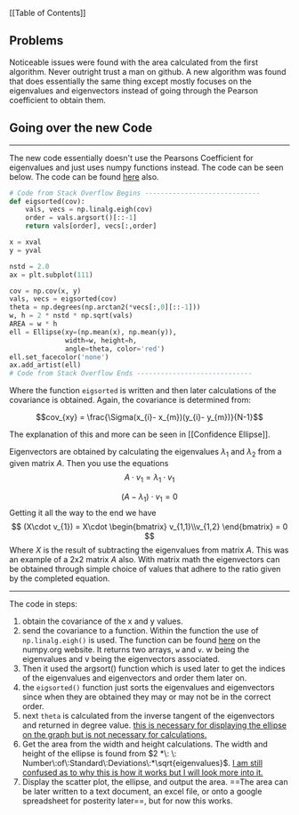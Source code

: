 [[Table of Contents]]

## Problems
Noticeable issues were found with the area calculated from the first algorithm. Never outright trust a man on github. A new algorithm was found that does essentially the same thing except mostly focuses on the eigenvalues and eigenvectors instead of going through the Pearson coefficient to obtain them. 

## Going over the new Code

---
The new code essentially doesn't use the Pearsons Coefficient for eigenvalues and just uses numpy functions instead. The code can be seen below. The code can be found [here](https://stackoverflow.com/questions/20126061/creating-a-confidence-ellipses-in-a-sccatterplot-using-matplotlib) also.

```python
# Code from Stack Overflow Begins -----------------------------
def eigsorted(cov):
    vals, vecs = np.linalg.eigh(cov)
    order = vals.argsort()[::-1]
    return vals[order], vecs[:,order]

x = xval
y = yval

nstd = 2.0
ax = plt.subplot(111)

cov = np.cov(x, y)
vals, vecs = eigsorted(cov)
theta = np.degrees(np.arctan2(*vecs[:,0][::-1]))
w, h = 2 * nstd * np.sqrt(vals)
AREA = w * h
ell = Ellipse(xy=(np.mean(x), np.mean(y)),
              width=w, height=h,
              angle=theta, color='red')
ell.set_facecolor('none')
ax.add_artist(ell)
# Code from Stack Overflow Ends -----------------------------
```

Where the function `eigsorted` is written and then later calculations of the covariance is obtained. Again, the covariance is determined from:

$$cov_{xy} = \frac{\Sigma(x_{i}- x_{m})(y_{i}- y_{m})}{N-1}$$

The explanation of this and more can be seen in [[Confidence Ellipse]].

Eigenvectors are obtained by calculating the eigenvalues $\lambda_1$ and $\lambda_2$ from a given matrix $A$. Then you use the equations
$$
A\cdot v_{1}=\lambda_{1}\cdot v_1
$$

$$
(A-\lambda_{1})\cdot v_1=0
$$
Getting it all the way to the end we have
$$
(X\cdot v_{1}) = X\cdot 
\begin{bmatrix}
v_{1,1}\\v_{1,2}
\end{bmatrix} = 0
$$
Where $X$ is the result of subtracting the eigenvalues from matrix $A$. This was an example of a 2x2 matrix $A$ also.
With matrix math the eigenvectors can be obtained through simple choice of values that adhere to the ratio given by the completed equation.

---
The code in steps:
1. obtain the covariance of the x and y values.
2. send the covariance to a function. Within the function the use of `np.linalg.eigh()` is used. The function can be found [here](https://numpy.org/doc/stable/reference/generated/numpy.linalg.eig.html) on the numpy.org website. It returns two arrays, `w` and `v`. w being the eigenvalues and v being the eigenvectors associated.
3. Then it used the argsort() function which is used later to get the indices of the eigenvalues and eigenvectors and order them later on.
4. the `eigsorted()` function just sorts the eigenvalues and eigenvectors since when they are obtained they may or may not be in the correct order.
5. next `theta` is calculated from the inverse tangent of the eigenvectors and returned in degree value. <U>this is necessary for displaying the ellipse on the graph but is not necessary for calculations.</U>
6. Get the area from the width and height calculations. The width and height of the ellipse is found from $2 *\: \: Number\:of\:Standard\:Deviations\:*\sqrt{eigenvalues}$. <u>I am still confused as to why this is how it works but I will look more into it.</u>
7. Display the scatter plot, the ellipse, and output the area. ==The area can be later written to a text document, an excel file, or onto a google spreadsheet for posterity later==, but for now this works.